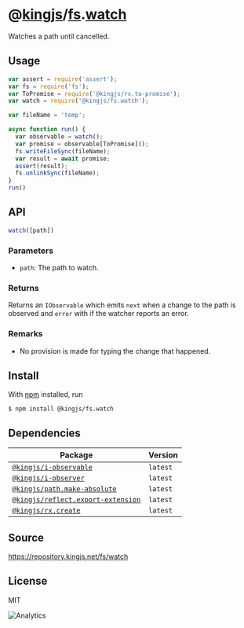 # @[kingjs][@kingjs]/[fs][ns0].[watch][ns1]
Watches a path until cancelled.
## Usage
```js
var assert = require('assert');
var fs = require('fs');
var ToPromise = require('@kingjs/rx.to-promise');
var watch = require('@kingjs/fs.watch');

var fileName = 'temp';

async function run() {
  var observable = watch();
  var promise = observable[ToPromise]();
  fs.writeFileSync(fileName);
  var result = await promise;
  assert(result);
  fs.unlinkSync(fileName);
}
run()

```

## API
```ts
watch([path])
```

### Parameters
- `path`: The path to watch.
### Returns
Returns an `IObservable` which emits `next` when a change to the path is observed and `error` with if the watcher reports an error.
### Remarks
 - No provision is made for typing the change that happened.

## Install
With [npm](https://npmjs.org/) installed, run
```
$ npm install @kingjs/fs.watch
```
## Dependencies
|Package|Version|
|---|---|
|[`@kingjs/i-observable`](https://www.npmjs.com/package/@kingjs/i-observable)|`latest`|
|[`@kingjs/i-observer`](https://www.npmjs.com/package/@kingjs/i-observer)|`latest`|
|[`@kingjs/path.make-absolute`](https://www.npmjs.com/package/@kingjs/path.make-absolute)|`latest`|
|[`@kingjs/reflect.export-extension`](https://www.npmjs.com/package/@kingjs/reflect.export-extension)|`latest`|
|[`@kingjs/rx.create`](https://www.npmjs.com/package/@kingjs/rx.create)|`latest`|
## Source
https://repository.kingjs.net/fs/watch
## License
MIT

![Analytics](https://analytics.kingjs.net/fs/watch)

[@kingjs]: https://www.npmjs.com/package/kingjs
[ns0]: https://www.npmjs.com/package/@kingjs/fs
[ns1]: https://www.npmjs.com/package/@kingjs/fs.watch
